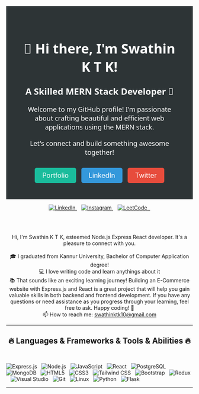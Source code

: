 <div style="background-color: #2d3436; padding: 40px;">
  <h1 align="center" style="font-family: 'Segoe UI', Tahoma, Geneva, Verdana, sans-serif; color: #fff; font-size: 36px;">👋 Hi there, I'm Swathin K T K!</h1>
  <h2 align="center" style="font-family: 'Segoe UI', Tahoma, Geneva, Verdana, sans-serif; color: #fff; font-size: 24px; margin-top: 20px;">A Skilled MERN Stack Developer 🚀</h2>
  <p align="center" style="font-family: 'Segoe UI', Tahoma, Geneva, Verdana, sans-serif; color: #fff; font-size: 18px; margin-top: 20px;">Welcome to my GitHub profile! I'm passionate about crafting beautiful and efficient web applications using the MERN stack.</p>
  <p align="center" style="font-family: 'Segoe UI', Tahoma, Geneva, Verdana, sans-serif; color: #fff; font-size: 18px; margin-top: 20px;">Let's connect and build something awesome together!</p>
  <p align="center" style="margin-top: 40px;">
    <a href="YOUR_LINK_HERE" style="text-decoration: none; background-color: #1abc9c; color: #fff; padding: 10px 20px; border-radius: 5px; font-size: 18px; margin-right: 10px;">Portfolio</a>
    <a href="YOUR_LINK_HERE" style="text-decoration: none; background-color: #3498db; color: #fff; padding: 10px 20px; border-radius: 5px; font-size: 18px; margin-right: 10px;">LinkedIn</a>
    <a href="YOUR_LINK_HERE" style="text-decoration: none; background-color: #e74c3c; color: #fff; padding: 10px 20px; border-radius: 5px; font-size: 18px;">Twitter</a>
  </p>
</div>


<p align="center">
  <a href="https://www.linkedin.com/in/swathinktk/" target="_blank">
    <img src="https://img.shields.io/badge/LinkedIn-0077B5?style=for-the-badge&logo=linkedin&logoColor=white" alt="LinkedIn" />
  </a>&nbsp;&nbsp;
  <a href="https://www.instagram.com/swa.dhin_/?igsh=cXR0em1qNnQ4OHM1" target="_blank">
    <img src="https://img.shields.io/badge/Instagram-fe4164?style=for-the-badge&logo=instagram&logoColor=white" alt="Instagram" />
  </a>&nbsp;&nbsp;
  <a href="https://leetcode.com/swathinktk46/" target="_blank">
    <img src="https://img.shields.io/badge/LeetCode-FFA116?style=for-the-badge&logo=leetcode&logoColor=white" alt="LeetCode" />&nbsp;&nbsp;
  </a>
</p>

<br>
<br>
<p align="center">
  Hi, I'm Swathin K T K, esteemed Node.js Express React developer. It's a pleasure to connect with you.
  <br>
  <br>
  🎓 I graduated from Kannur University, Bachelor of Computer Application degree!
  <br>
  💻 I love writing code and learn anythings about it
  <br>
  📚 That sounds like an exciting learning journey! Building an E-Commerce website with Express.js and React is a great project that will help you gain valuable skills in both backend and frontend development. If you have any questions or need assistance as you progress through your learning, feel free to ask. Happy coding! 🚀
  <br>
  📫 How to reach me: <a href="mailto: swathinktk10@gmail.com">swathinktk10@gmail.com</a>
</p>

<hr>
<h2 align="center">🔥 Languages & Frameworks & Tools & Abilities 🔥</h2>
<br>
<p align="center">
  <!-- Technologies and Tools -->

<p>
  <img src="https://img.shields.io/badge/Express.js-%23404d59.svg?style=for-the-badge" alt="Express.js" />&nbsp;&nbsp;
  <img src="https://img.shields.io/badge/Node.js-43853D?style=for-the-badge&logo=node.js&logoColor=white" alt="Node.js" />&nbsp;&nbsp;
  <img src="https://img.shields.io/badge/Javascript-F0DB4F?style=for-the-badge&labelColor=black&logo=javascript&logoColor=F0DB4F" alt="JavaScript" />&nbsp;&nbsp;
  <img src="https://img.shields.io/badge/-React-61DBFB?style=for-the-badge&labelColor=black&logo=react&logoColor=61DBFB" alt="React" />&nbsp;&nbsp;
  <img src="https://img.shields.io/badge/postgres-%23316192.svg?style=for-the-badge&logo=postgresql&logoColor=white" alt="PostgreSQL" />&nbsp;&nbsp;
  <img src="https://img.shields.io/badge/MongoDB-4EA94B?style=for-the-badge&logo=mongodb&logoColor=white" alt="MongoDB" />&nbsp;&nbsp;
  <img src="https://img.shields.io/badge/HTML5-E34F26?style=for-the-badge&logo=html5&logoColor=white" alt="HTML5" />&nbsp;&nbsp;
  <img src="https://img.shields.io/badge/CSS3-1572B6?style=for-the-badge&logo=css3&logoColor=white" alt="CSS3" />&nbsp;&nbsp;
  <img src="https://img.shields.io/badge/Tailwind_CSS-092749?style=for-the-badge&logo=tailwindcss&logoColor=06B6D4&labelColor=000000" alt="Tailwind CSS" />&nbsp;&nbsp;
  <img src="https://img.shields.io/badge/Bootstrap-563D7C?style=for-the-badge&logo=bootstrap&logoColor=white" alt="Bootstrap" />&nbsp;&nbsp;
  <img src="https://img.shields.io/badge/Redux-593D88?style=for-the-badge&logo=redux&logoColor=white" alt="Redux" />&nbsp;&nbsp;
  <img src="https://img.shields.io/badge/Visual_Studio-0078d7?style=for-the-badge&logo=visual%20studio&logoColor=white" alt="Visual Studio" />&nbsp;&nbsp;
  <img src="https://img.shields.io/badge/Git-F05032?style=for-the-badge&logo=git&logoColor=white" alt="Git" />&nbsp;&nbsp;
  <img src="https://img.shields.io/badge/Linux-FCC624?style=for-the-badge&logo=linux&logoColor=black" alt="Linux" />&nbsp;&nbsp;
  <img src="https://img.shields.io/badge/Python-3670A0?style=for-the-badge&logo=python&logoColor=ffdd54" alt="Python" />&nbsp;&nbsp;
  <img src="https://img.shields.io/badge/Flask-000000?style=for-the-badge&logo=flask&logoColor=white" alt="Flask" />&nbsp;&nbsp;
</p>
<hr>


